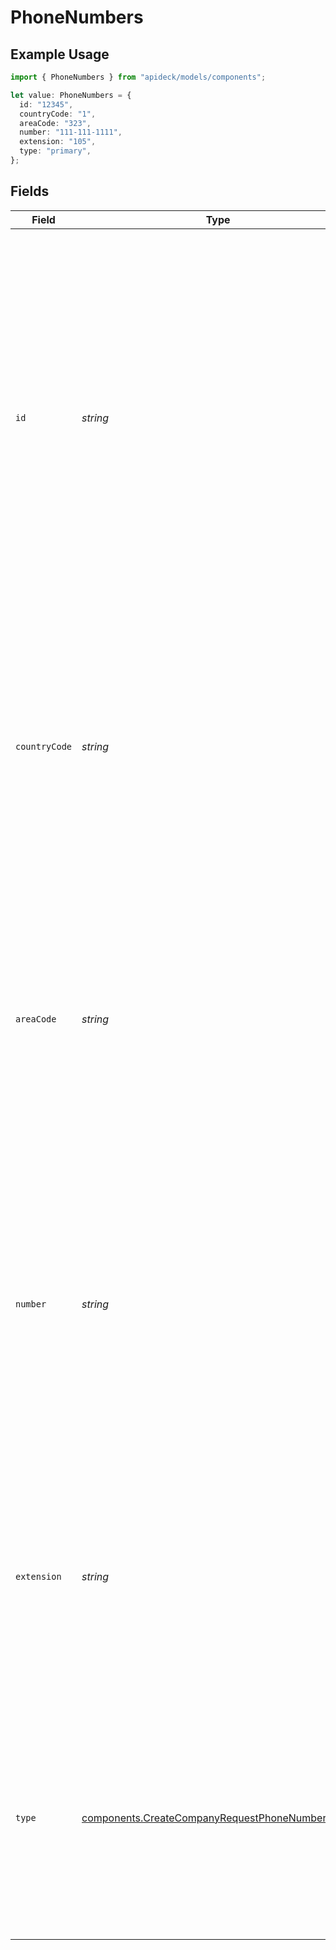 # PhoneNumbers

## Example Usage

```typescript
import { PhoneNumbers } from "apideck/models/components";

let value: PhoneNumbers = {
  id: "12345",
  countryCode: "1",
  areaCode: "323",
  number: "111-111-1111",
  extension: "105",
  type: "primary",
};
```

## Fields

| Field                                                                                                                                                                                                                                                                                                                                            | Type                                                                                                                                                                                                                                                                                                                                             | Required                                                                                                                                                                                                                                                                                                                                         | Description                                                                                                                                                                                                                                                                                                                                      | Example                                                                                                                                                                                                                                                                                                                                          |
| ------------------------------------------------------------------------------------------------------------------------------------------------------------------------------------------------------------------------------------------------------------------------------------------------------------------------------------------------ | ------------------------------------------------------------------------------------------------------------------------------------------------------------------------------------------------------------------------------------------------------------------------------------------------------------------------------------------------ | ------------------------------------------------------------------------------------------------------------------------------------------------------------------------------------------------------------------------------------------------------------------------------------------------------------------------------------------------ | ------------------------------------------------------------------------------------------------------------------------------------------------------------------------------------------------------------------------------------------------------------------------------------------------------------------------------------------------ | ------------------------------------------------------------------------------------------------------------------------------------------------------------------------------------------------------------------------------------------------------------------------------------------------------------------------------------------------ |
| `id`                                                                                                                                                                                                                                                                                                                                             | *string*                                                                                                                                                                                                                                                                                                                                         | :heavy_minus_sign:                                                                                                                                                                                                                                                                                                                               | A unique identifier for the phone number entry within the company's contact information. This ID is used to distinguish between different phone numbers associated with the company, allowing for precise updates and management of contact details. It is not required when adding a new phone number but may be used for reference in updates. | 12345                                                                                                                                                                                                                                                                                                                                            |
| `countryCode`                                                                                                                                                                                                                                                                                                                                    | *string*                                                                                                                                                                                                                                                                                                                                         | :heavy_minus_sign:                                                                                                                                                                                                                                                                                                                               | The international dialing code for the phone number, such as '+1' for the United States. This code is essential for ensuring the phone number is correctly formatted and can be dialed internationally. It should be provided in the standard international format, prefixed with a '+'.                                                         | 1                                                                                                                                                                                                                                                                                                                                                |
| `areaCode`                                                                                                                                                                                                                                                                                                                                       | *string*                                                                                                                                                                                                                                                                                                                                         | :heavy_minus_sign:                                                                                                                                                                                                                                                                                                                               | The regional area code for the phone number, such as '323' for Los Angeles. This code helps in identifying the specific geographic region of the phone number within a country. It should be provided as part of the complete phone number format.                                                                                               | 323                                                                                                                                                                                                                                                                                                                                              |
| `number`                                                                                                                                                                                                                                                                                                                                         | *string*                                                                                                                                                                                                                                                                                                                                         | :heavy_check_mark:                                                                                                                                                                                                                                                                                                                               | The main phone number for the company, excluding the country and area codes. This is a required field and must be provided to successfully add a phone number to the company's contact information. It should be formatted as a string of digits without spaces or special characters.                                                           | 111-111-1111                                                                                                                                                                                                                                                                                                                                     |
| `extension`                                                                                                                                                                                                                                                                                                                                      | *string*                                                                                                                                                                                                                                                                                                                                         | :heavy_minus_sign:                                                                                                                                                                                                                                                                                                                               | An optional extension number for the phone line, used to direct calls to a specific department or individual within the company. This field is useful for companies with complex phone systems and should be provided if applicable.                                                                                                             | 105                                                                                                                                                                                                                                                                                                                                              |
| `type`                                                                                                                                                                                                                                                                                                                                           | [components.CreateCompanyRequestPhoneNumbersType](../../models/components/createcompanyrequestphonenumberstype.md)                                                                                                                                                                                                                               | :heavy_minus_sign:                                                                                                                                                                                                                                                                                                                               | Specifies the category of the phone number, such as 'work', 'home', or 'mobile'. This helps in identifying the context in which the phone number is used within the CRM system. It is optional and can be left out if not applicable.                                                                                                            | primary                                                                                                                                                                                                                                                                                                                                          |